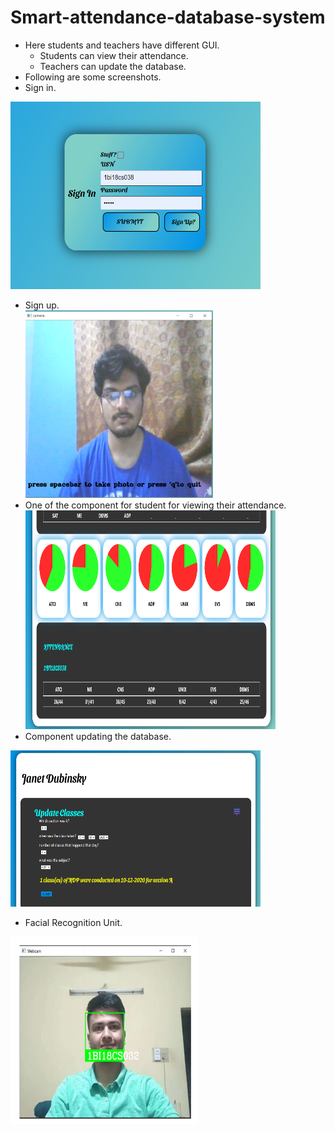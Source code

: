 # Smart-attendance-database-system
- Here students and teachers have different GUI.  
  - Students can view their attendance.  
  - Teachers can update the database.
- Following are some screenshots.  
- Sign in.  
<img src="https://github.com/slirq/Smart-attendance-database-system/blob/main/screenshots/Capture.PNG" height="300px" width="400px"/>  

- Sign up.  
  <img src="https://github.com/slirq/Smart-attendance-database-system/blob/main/screenshots/cam.PNG" height="300px" width="300px"/>
- One of the component for student for viewing their attendance.  
  <img src="https://github.com/slirq/Smart-attendance-database-system/blob/main/screenshots/stu2.PNG" height="350px" width="400px"/>
- Component updating the database.  
 <img src="https://github.com/slirq/Smart-attendance-database-system/blob/main/screenshots/wrfs.PNG" height="250px" width="400px"/>  
 
- Facial Recognition Unit.  
 <img src="https://github.com/slirq/Smart-attendance-database-system/blob/main/screenshots/FR.png" height="300px" width="300px"/>
